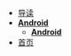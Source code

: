  * [导读](/README.md) 
 * [**Android**](/study/Android/README)
    * [**Android**](/study/Android/README)
 * [首页](/) 

